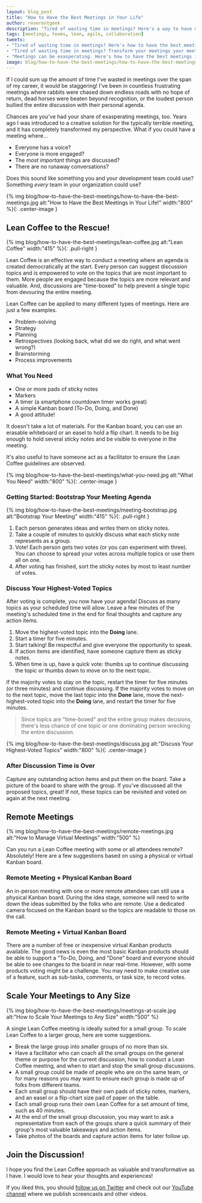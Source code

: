 ```yaml
---
layout: blog_post
title: "How to Have the Best Meetings in Your Life"
author: reverentgeek
description: "Tired of wasting time in meetings? Here's a way to have more effective meetings!"
tags: [meetings, teams, lean, agile, collaboration]
tweets:
- "Tired of wasting time in meetings? Here's how to have the best meetings in your life! #lean #agile #projectmanagement #teams #software #kanban"
- "Tired of wasting time in meetings? Transform your meetings your meetings with Lean Coffee! #lean #agile #projectmanagement #teams #software #kanban"
- "Meetings can be exasperating. Here's how to have the best meetings in your life! #lean #agile #projectmanagement #teams #software #kanban"
image: blog/how-to-have-the-best-meetings/how-to-have-the-best-meetings.jpg
---
```


If I could sum up the amount of time I've wasted in meetings over the span of my career, it would be staggering! I've been in countless frustrating meetings where rabbits were chased down endless roads with no hope of return, dead horses were beaten beyond recognition, or the loudest person bullied the entire discussion with their personal agenda.

Chances are you've had your share of exasperating meetings, too. Years ago I was introduced to a creative solution for the typically terrible meeting, and it has completely transformed my perspective. What if you could have a meeting where...

* Everyone has a voice?
* Everyone is more engaged?
* The _most important_ things are discussed?
* There are no runaway conversations?

Does this sound like something you and your development team could use? Something _every_ team in your organization could use?

{% img blog/how-to-have-the-best-meetings/how-to-have-the-best-meetings.jpg alt:"How to Have the Best Meetings in Your Life!" width:"800" %}{: .center-image }

## Lean Coffee to the Rescue!

{% img blog/how-to-have-the-best-meetings/lean-coffee.jpg alt:"Lean Coffee" width:"415" %}{: .pull-right }

Lean Coffee is an effective way to conduct a meeting where an agenda is created democratically at the start. Every person can suggest discussion topics and is empowered to vote on the topics that are most important to them. More people are engaged because the topics are more relevant and valuable. And, discussions are "time-boxed" to help prevent a single topic from devouring the entire meeting.

Lean Coffee can be applied to many different types of meetings. Here are just a few examples.

* Problem-solving
* Strategy
* Planning
* Retrospectives (looking back, what did we do right, and what went wrong?)
* Brainstorming
* Process improvements

### What You Need

* One or more pads of sticky notes
* Markers
* A timer (a smartphone countdown timer works great)
* A simple Kanban board (To-Do, Doing, and Done)
* A good attitude!

It doesn't take a lot of materials. For the Kanban board, you can use an erasable whiteboard or an easel to hold a flip chart. It needs to be big enough to hold several sticky notes and be visible to everyone in the meeting.

It's also useful to have someone act as a facilitator to ensure the Lean Coffee guidelines are observed.

{% img blog/how-to-have-the-best-meetings/what-you-need.jpg alt:"What You Need" width:"800" %}{: .center-image }

### Getting Started: Bootstrap Your Meeting Agenda

{% img blog/how-to-have-the-best-meetings/meeting-bootstrap.jpg alt:"Bootstrap Your Meeting" width:"415" %}{: .pull-right }

1. Each person generates ideas and writes them on sticky notes.
1. Take a couple of minutes to quickly discuss what each sticky note represents as a group.
1. Vote! Each person gets two votes (or you can experiment with three). You can choose to spread your votes across multiple topics or use them all on one.
1. After voting has finished, sort the sticky notes by most to least number of votes.

### Discuss Your Highest-Voted Topics

After voting is complete, you now have your agenda! Discuss as many topics as your scheduled time will allow. Leave a few minutes of the meeting's scheduled time in the end for final thoughts and capture any action items.

1. Move the highest-voted topic into the **Doing** lane.
1. Start a timer for five minutes.
1. Start talking! Be respectful and give everyone the opportunity to speak.
1. If action items are identified, have someone capture them as sticky notes.
1. When time is up, have a quick vote: thumbs up to continue discussing the topic or thumbs down to move on to the next topic.

If the majority votes to stay on the topic, restart the timer for five minutes (or three minutes) and continue discussing. If the majority votes to move on to the next topic, move the last topic into the **Done** lane, move the next-highest-voted topic into the **Doing** lane, and restart the timer for five minutes.

> Since topics are "time-boxed" and the entire group makes decisions, there's less chance of one topic or one dominating person wrecking the entire discussion.

{% img blog/how-to-have-the-best-meetings/discuss.jpg alt:"Discuss Your Highest-Voted Topics" width:"800" %}{: .center-image }

### After Discussion Time is Over

Capture any outstanding action items and put them on the board. Take a picture of the board to share with the group. If you've discussed all the proposed topics, great! If not, these topics can be revisited and voted on again at the next meeting.

## Remote Meetings

{% img blog/how-to-have-the-best-meetings/remote-meetings.jpg alt:"How to Manage Virtual Meetings" width:"500" %}

Can you run a Lean Coffee meeting with some or all attendees remote? Absolutely! Here are a few suggestions based on using a physical or virtual Kanban board.

### Remote Meeting + Physical Kanban Board

An in-person meeting with one or more remote attendees can still use a physical Kanban board. During the idea stage, someone will need to write down the ideas submitted by the folks who are remote. Use a dedicated camera focused on the Kanban board so the topics are readable to those on the call.

### Remote Meeting + Virtual Kanban Board

There are a number of free or inexpensive virtual Kanban products available. The good news is even the most basic Kanban products should be able to support a "To-Do, Doing, and "Done" board and everyone should be able to see changes to the board in near real-time. However, with some products voting might be a challenge. You may need to make creative use of a feature, such as sub-tasks, comments, or task size, to record votes.

## Scale Your Meetings to Any Size

{% img blog/how-to-have-the-best-meetings/meetings-at-scale.jpg alt:"How to Scale Your Meetings to Any Size" width:"500" %}

A single Lean Coffee meeting is ideally suited for a small group. To scale Lean Coffee to a larger group, here are some suggestions.

* Break the large group into smaller groups of no more than six.
* Have a facilitator who can coach all the small groups on the general theme or purpose for the current discussion, how to conduct a Lean Coffee meeting, and when to start and stop the small group discussions.
* A small group could be made of people who are on the same team, or for many reasons you may want to ensure each group is made up of folks from different teams.
* Each small group should have their own pads of sticky notes, markers, and an easel or a flip-chart size pad of paper on the table.
* Each small group runs their own Lean Coffee for a set amount of time, such as 40 minutes.
* At the end of the small group discussion, you may want to ask a representative from each of the groups share a quick summary of their group's most valuable takeaways and action items.
* Take photos of the boards and capture action items for later follow up.

## Join the Discussion!

I hope you find the Lean Coffee approach as valuable and transformative as I have. I would love to hear your thoughts and experiences!

If you liked this, you should [follow us on Twitter](https://twitter.com/oktadev) and check out our [YouTube channel](https://www.youtube.com/c/oktadev) where we publish screencasts and other videos.
